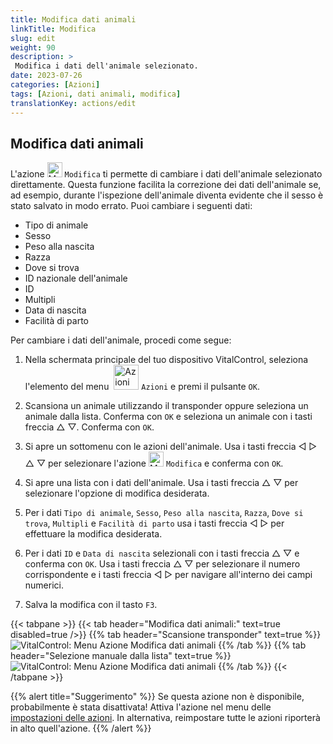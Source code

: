 ```yaml
---
title: Modifica dati animali
linkTitle: Modifica
slug: edit
weight: 90
description: >
 Modifica i dati dell'animale selezionato.
date: 2023-07-26
categories: [Azioni]
tags: [Azioni, dati animali, modifica]
translationKey: actions/edit
---
```


## Modifica dati animali

L'azione <img src="/icons/actions/edit.svg" width="24" align="bottom" alt="Modifica" /> `Modifica` ti permette di cambiare i dati dell'animale selezionato direttamente. Questa funzione facilita la correzione dei dati dell'animale se, ad esempio, durante l'ispezione dell'animale diventa evidente che il sesso è stato salvato in modo errato. Puoi cambiare i seguenti dati:

- Tipo di animale
- Sesso
- Peso alla nascita
- Razza
- Dove si trova
- ID nazionale dell'animale
- ID
- Multipli
- Data di nascita
- Facilità di parto

Per cambiare i dati dell'animale, procedi come segue:

1. Nella schermata principale del tuo dispositivo VitalControl, seleziona l'elemento del menu &nbsp;<img src="/icons/actions.svg" width="40" align="bottom" alt="Azioni" /> `Azioni` e premi il pulsante `OK`.

2. Scansiona un animale utilizzando il transponder oppure seleziona un animale dalla lista. Conferma con `OK` e seleziona un animale con i tasti freccia △ ▽. Conferma con `OK`.

3. Si apre un sottomenu con le azioni dell'animale. Usa i tasti freccia ◁ ▷ △ ▽ per selezionare l'azione <img src="/icons/actions/edit.svg" width="24" align="bottom" alt="Modifica" /> `Modifica` e conferma con `OK`.

4. Si apre una lista con i dati dell'animale. Usa i tasti freccia △ ▽ per selezionare l'opzione di modifica desiderata.

5. Per i dati `Tipo di animale`, `Sesso`, `Peso alla nascita`, `Razza`, `Dove si trova`, `Multipli` e `Facilità di parto` usa i tasti freccia ◁ ▷ per effettuare la modifica desiderata.

6. Per i dati `ID` e `Data di nascita` selezionali con i tasti freccia △ ▽ e conferma con `OK`. Usa i tasti freccia △ ▽ per selezionare il numero corrispondente e i tasti freccia ◁ ▷ per navigare all'interno dei campi numerici.

7. Salva la modifica con il tasto `F3`.

{{< tabpane >}}
{{< tab header="Modifica dati animali:" text=true disabled=true />}}
{{% tab header="Scansione transponder" text=true %}}
![VitalControl: Menu Azione Modifica dati animali](../images/edit-scan.png "Modifica dati animali")
{{% /tab %}}
{{% tab header="Selezione manuale dalla lista" text=true %}}
![VitalControl: Menu Azione Modifica dati animali](../images/edit.png "Modifica dati animali")
{{% /tab %}}
{{< /tabpane >}}


{{% alert title="Suggerimento" %}}
Se questa azione non è disponibile, probabilmente è stata disattivata! Attiva l'azione nel menu delle [impostazioni delle azioni](../settings/). In alternativa, reimpostare tutte le azioni riporterà in alto quell'azione.
{{% /alert %}}
